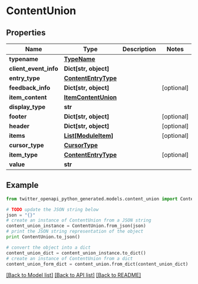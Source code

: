 # ContentUnion


## Properties
Name | Type | Description | Notes
------------ | ------------- | ------------- | -------------
**typename** | [**TypeName**](TypeName.md) |  | 
**client_event_info** | **Dict[str, object]** |  | 
**entry_type** | [**ContentEntryType**](ContentEntryType.md) |  | 
**feedback_info** | **Dict[str, object]** |  | [optional] 
**item_content** | [**ItemContentUnion**](ItemContentUnion.md) |  | 
**display_type** | **str** |  | 
**footer** | **Dict[str, object]** |  | [optional] 
**header** | **Dict[str, object]** |  | [optional] 
**items** | [**List[ModuleItem]**](ModuleItem.md) |  | [optional] 
**cursor_type** | [**CursorType**](CursorType.md) |  | 
**item_type** | [**ContentEntryType**](ContentEntryType.md) |  | [optional] 
**value** | **str** |  | 

## Example

```python
from twitter_openapi_python_generated.models.content_union import ContentUnion

# TODO update the JSON string below
json = "{}"
# create an instance of ContentUnion from a JSON string
content_union_instance = ContentUnion.from_json(json)
# print the JSON string representation of the object
print ContentUnion.to_json()

# convert the object into a dict
content_union_dict = content_union_instance.to_dict()
# create an instance of ContentUnion from a dict
content_union_form_dict = content_union.from_dict(content_union_dict)
```
[[Back to Model list]](../README.md#documentation-for-models) [[Back to API list]](../README.md#documentation-for-api-endpoints) [[Back to README]](../README.md)


